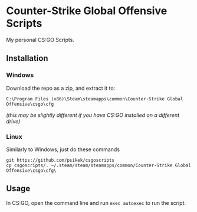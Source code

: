# Counter-Strike Global Offensive Scripts
My personal CS:GO Scripts.
## Installation
### Windows
Download the repo as a zip, and extract it to:

`C:\Program Files (x86)\Steam\steamapps\common\Counter-Strike Global Offensive\csgo\cfg`

*(this may be slightly different if you have CS:GO installed on a different drive)*
### Linux
Similarly to Windows, just do these commands

```
git https://github.com/psikek/csgoscripts
cp csgoscripts/. ~/.steam/steam/steamapps/common/Counter-Strike Global Offensive\csgo\cfg\
```
## Usage
In CS:GO, open the command line and run `exec autoexec` to run the script.
